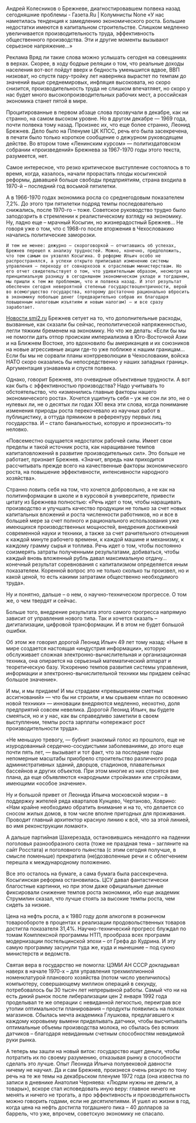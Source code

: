  Андрей Колесников о Брежневе, диагностировавшем полвека назад сегодняшние проблемы - Газета.Ru | Колумнисты None «У нас наметилась тенденция к замедлению экономического роста. Большие недостатки имеются в капитальном строительстве. Слишком медленно увеличивается производительность труда, эффективность общественного производства. Эти и другие моменты вызывают серьезное напряжение…»

  Реклама      Вряд ли такие слова можно услышать сегодня на совещаниях в верхах. Скорее, в ходу бодрые реляции о том, что реальные доходы населения вот-вот пойдут вверх и бедность уменьшится вдвое, ВВП низковат, но спустя пару-тройку лет наверняка вырастет по темпам до значений выше среднемировых, инфляция высоковата, но скоро снизится, производительность труда не слишком впечатляет, но скоро у нас будет много высокопроизводительных рабочих мест, а российская экономика станет пятой в мире.

 Процитированные в первом абзаце слова прозвучали в декабре, как ни странно, на самом высоком уровне. Но в другом декабре — 1969 года, почти полвека тому назад. Произнес их, что еще более странно, Леонид Брежнев. Дело было на Пленуме ЦК КПСС, речь его была засекречена, в печати было только короткое сообщение о дежурном руководящем действе. Во втором томе «Ленинским курсом» — политиздатовском собрании «произведений» Брежнева за 1967-1970 годы этого текста, разумеется, нет.

 Самое интересное, что резко критическое выступление состоялось в то время, когда, казалось, начали прорастать плоды косыгинской реформы, дававшей больше свободы предприятиям, страна входила в 1970-й – последний год восьмой пятилетки. 

 А в 1966-1970 годах экономика росла со среднегодовым показателем 7,2%. До этого три пятилетки подряд темпы последовательно снижались, после 1970-го – тоже. Советское руководство трудно было заподозрить в стремлении к реалистическому взгляду на экономику. Ну, ладно еще – мрачный Косыгин, но жизнерадостный Брежнев... Не говоря уже о том, что с 1968-го после вторжения в Чехословакию начались политические заморозки.

    И тем не менее: дежурно – скороговоркой – отчитавшись об успехах, Брежнев перешел к анализу трудностей. Можно, конечно, предположить, что тем самым он уязвлял Косыгина. О реформе Ильич особо не распространялся, а успехи открыто приписывал изменению системы управления – переходу от совнархозов к отраслевым министерствам. Но его отчет свидетельствует о том, что удивительным образом, несмотря на принципиальную разницу в сегодняшнем экономическом укладе и тогдашнем, мы пришли к тем же проблемам, что и полвека назад. И этот результат обеспечен сегодня невероятной степенью государствоцентричности, верой во всемогущество государства, которому достаточно рационально вбросить в экономику побольше денег (предварительно собрав их благодаря повышенным налоговым изъятиям и новым налогам) – и все сразу заработает.

  [Новости smi2.ru](http://smi2.ru/)  Брежнев сетует на то, что дополнительные расходы, вызванные, как сказали бы сейчас, геополитической напряженностью, легли тяжким бременем на экономику. Но что же делать: «Если бы мы не помогли дать отпор проискам империализма в Юго-Восточной Азии и на Ближнем Востоке, это вдохновило бы американцев и их союзников на новые агрессивные акции где-то уже поближе к нашим границам… Если бы мы не сорвали планы контрреволюции в Чехословакии, войска НАТО скоро оказались бы непосредственно у наших западных границ». Аргументация узнаваема и спустя полвека.

 Однако, говорит Брежнев, это очевидные объективные трудности. А вот как быть с эффективностью производства? Надо учитывать то обстоятельство, что «изменились главные факторы нашего экономического роста». Хочется ущипнуть себя – уж не сон ли это, не о нулевых ли, не о десятых ли годах XXI века эти слова, когда понимание изменения природы роста перекочевало из научных работ в публицистику, а оттуда прямиком в референтуру первых лиц государства. И – стало банальностью, которую и произносить-то неловко.

   «Повсеместно ощущается недостаток рабочей силы. Имеет свои пределы и такой источник роста, как наращивание темпов капиталовложений в развитие производительных сил». Это больше не работает, признает Брежнев. «Значит, впредь нам приходится рассчитывать прежде всего на качественные факторы экономического роста, на повышение эффективности, интенсивности народного хозяйства».

  Странно ловить себя на том, что хочется добровольно, а не как на политинформации в школе и в курсовой в университете, привести цитату из Брежнева полностью: «Речь идет о том, чтобы наращивать производство и улучшать качество продукции не только за счет новых капитальных вложений и роста численности работников, но и все в большей мере за счет полного и рационального использования уже имеющихся производственных мощностей, внедрения достижений современной науки и техники, а также за счет рачительного отношения к каждой минуте рабочего времени, к каждой машине и механизму, к каждому грамму сырья и топлива. Речь идет о том, чтобы постоянно соизмерять затраты полученными результатами, добиваться, чтобы каждый вновь вложенный рубль давал максимальную отдачу… конечный результат соревнования с капитализмом определяется иным показателем. Коренной вопрос это не только сколько ты произвел, но и какой ценой, то есть какими затратами общественно необходимого труда».

 Ну и понятно, дальше – о нем, о научно-техническом прогрессе. О том же, о чем твердят и сейчас.

 Больше того, внедрение результата этого самого прогресса напрямую зависит от управления нового типа. Так и хочется сказать – дигитализации, цифровой трансформации. И в этом не будет большой ошибки.

 Об этом же говорил дорогой Леонид Ильич 49 лет тому назад: «Ныне в мире создается настоящая «индустрия информации», которую обслуживает сложная электронно-вычислительная и организационная техника, она опирается на серьезный математический аппарат и теоретическую базу. Ускорению темпов развития системы управления, информации и электронно-вычислительной техники мы придаем сейчас большое значение».

 И мы, и мы придаем! И мы страдаем «превышением сметных ассигнований» — что бы ни строили, и мы срываем «план по освоению новой техники» — инновации внедряются медленно, неохотно, доля предприятий совсем невелика. Дорогой Леонид Ильич, вы будете смеяться, но и у нас, как вы справедливо заметили в своем выступлении, темпы роста зарплаты «опережают рост производительности труда».

 «Не меньшую тревогу, — бубнит знакомый голос из прошлого, еще не изуродованный сердечно-сосудистыми заболеваниями, до этого еще почти пять лет, — вызывает и тот факт, что за последние годы непомерные масштабы приобрело строительство различного рода административных зданий, дворцов, стадионов, плавательных бассейнов и других объектов. При этом многие из них строятся вне плана, да еще объявляются «народными стройками» или стройками, имеющими «особое значение».

 Ну и большой привет от Леонида Ильича московской мэрии – в поддержку жителей ряда кварталов Кунцево, Чертаново, Ховрино: «Нам крайне необходимо обратить внимание и на то, что делается со сносом жилых домов, в том числе вполне пригодных для проживания. Проводит главный архитектор красную линию к всё, что за этой линией, во имя реконструкции ломают».

 А дальше партийная Шахерезада, остановившись ненадолго на падении поголовья разнообразного скота (тоже не праздная тема – загляните на сайт Росстата) и поголовного пьянства (с этим сегодня получше, в смысле поменьше) прекратила (не)дозволенные речи и с облегчением перешла к международному положению.

 Все это осталось на бумаге, а сама бумага была рассекречена. Косыгинская реформа остановилась. ЦСУ давал фантастически благостные картинки, но при этом даже официальные данные фиксировали снижение темпов роста экономики, ибо еще академик Струмилин сказал, что лучше стоять за высокие темпы роста, чем сидеть за низкие.

 Цена на нефть росла, а к 1980 году доля алкоголя в розничном товарообороте в процентах к реализации продовольственных товаров достигла показателя 31,4%. Научно-технический прогресс блуждал по томам Комплексной программы НТП, прообраза всех программ модернизации постельцинской эпохи – от Грефа до Кудрина. И эту самую программу засунули туда же, куда и нынешние – под сукно министерств и ведомств.

 Святая вера в государство не помогла: ЦЭМИ АН СССР докладывал наверх в начале 1970-х – для управления трехмиллионной номенклатурой планового хозяйства (потом число увеличилось) компьютеру, совершающему миллион операций в секунду, потребовалось бы 30 тысяч лет непрерывной работы. Самый что ни на есть дикий рынок после либерализации цен 2 января 1992 года проделывал те же операции с невиданной легкостью, переиграв все утопии оптимальности планирования – продукты появились на полках магазинов. Сбылась мечта академика Глушкова, предлагавшего к каждому коровьему вымени приделывать датчики, чтобы высчитывать оптимальные объемы производства молока, но сбылась без всяких датчиков – благодаря невиданным счетным способностям невидимой руки рынка.

 А теперь мы зашли на новый виток: государство ищет деньги, чтобы потратить их по своему разумению, отказывая рынку в способности сделать это лучше. Опыт Леонида Ильича полувековой давности ничему не научил. Да и сам Брежнев, произнеся очень резкую по тону речь на те же темы на декабрьском пленуме 1972 года (она известна по записи в дневнике Анатолия Черняева: «Людям нужны не деньги, а товары»), вскоре стал исповедовать иную веру: главное ничего не менять и ничего не трогать, а про эффективность и производительность можно говорить годами, если не десятилетиями. И ушел из жизни в год, когда цена на нефть достигла тогдашнего пика – 40 долларов за баррель, что уже, впрочем, советскую экономику не спасало.

 